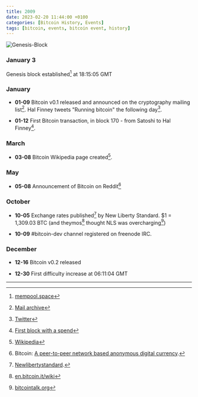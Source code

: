 ```yaml
---
title: 2009
date: 2023-02-20 11:44:00 +0100
categories: [Bitcoin History, Events]
tags: [bitcoin, events, bitcoin event, history]
---
```


![Genesis-Block](https://www.coindaily.co/wp-content/uploads/2019/01/Bitcoin-Genesis-Block.jpg)

### **January 3**	

Genesis block established[^1] at 18:15:05 GMT

### **January**	

* **01-09** Bitcoin v0.1 released and announced on the cryptography mailing list[^2]. Hal Finney tweets "Running bitcoin" the following day[^3].

* **01-12** First Bitcoin transaction, in block 170 - from Satoshi to Hal Finney[^4].

### **March**	

* **03-08** Bitcoin Wikipedia page created[^5].

### **May**	

* **05-08** Announcement of Bitcoin on Reddit[^6]

### **October**	

* **10-05** Exchange rates published[^7] by New Liberty Standard. $1 = 1,309.03 BTC (and theymos[^8] thought NLS was overcharging[^9])

* **10-09** #bitcoin-dev channel registered on freenode IRC.

### **December**	

* **12-16** Bitcoin v0.2 released

* **12-30** First difficulty increase at 06:11:04 GMT

***

[^1]: [mempool.space](https://mempool.space/block/000000000019d6689c085ae165831e934ff763ae46a2a6c172b3f1b60a8ce26f)

[^2]: [Mail archive](http://www.mail-archive.com/cryptography@metzdowd.com/msg10152.html)

[^3]: [Twitter](https://twitter.com/halfin/status/1110302988?lang=en)

[^4]: [First block with a spend](https://bitcointalk.org/index.php?topic=91806.msg1012234#msg1012234)

[^5]: [Wikipedia](https://en.wikipedia.org/w/index.php?title=Bitcoin&oldid=275832581)

[^6]: Bitcoin: [A peer-to-peer network based anonymous digital currency](https://np.reddit.com/r/business/comments/8itlf/bitcoin_a_peertopeer_network_based_anonymous).

[^7]: [Newlibertystandard](http://newlibertystandard.wikifoundry.com/page/2009+Exchange+Rate).

[^8]: [en.bitcoin.it/wiki](https://en.bitcoin.it/wiki/User:Theymos)

[^9]: [bitcointalk.org](https://bitcointalk.org/index.php?topic=104287.msg1143955#msg1143955)
